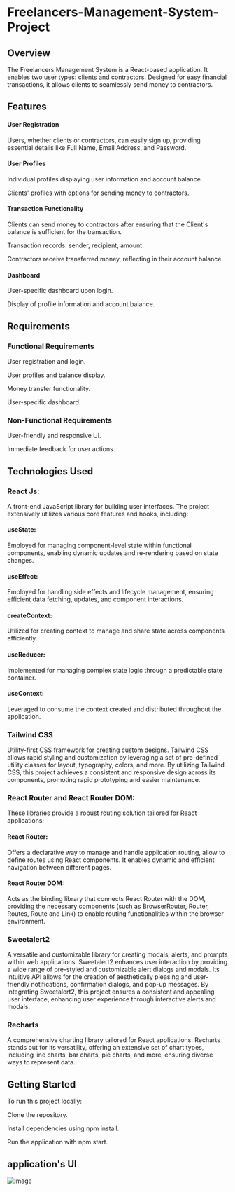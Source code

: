 # Freelancers-Management-System-Project


## Overview
The Freelancers Management System is a React-based application. It enables two user types: clients and contractors. Designed for easy financial transactions, it allows clients to seamlessly send money to contractors. 

## Features

#### User Registration
Users, whether clients or contractors, can easily sign up, providing essential details like Full Name, Email Address, and Password.

#### User Profiles
Individual profiles displaying user information and account balance.

Clients' profiles with options for sending money to contractors.

#### Transaction Functionality
Clients can send money to contractors after ensuring that the Client's balance is sufficient for the transaction.

Transaction records: sender, recipient, amount.

Contractors receive transferred money, reflecting in their account balance.

#### Dashboard
User-specific dashboard upon login.

Display of profile information and account balance.


## Requirements

### Functional Requirements

User registration and login.

User profiles and balance display.

Money transfer functionality.

User-specific dashboard.

### Non-Functional Requirements

User-friendly and responsive UI.

Immediate feedback for user actions.


## Technologies Used

### React Js: 
A front-end JavaScript library for building user interfaces. The project extensively utilizes various core features and hooks, including:
#### useState: 
Employed for managing component-level state within functional components, enabling dynamic updates and re-rendering based on state changes.
#### useEffect: 
Employed for handling side effects and lifecycle management, ensuring efficient data fetching, updates, and component interactions.
#### createContext:
Utilized for creating context to manage and share state across components efficiently.
#### useReducer: 
Implemented for managing complex state logic through a predictable state container.
#### useContext: 
Leveraged to consume the context created and distributed throughout the application.


### Tailwind CSS 
Utility-first CSS framework for creating custom designs. Tailwind CSS allows rapid styling and customization by leveraging a set of pre-defined utility classes for layout, typography, colors, and more. By utilizing Tailwind CSS, this project achieves a consistent and responsive design across its components, promoting rapid prototyping and easier maintenance.

### React Router and React Router DOM: 
These libraries provide a robust routing solution tailored for React applications:
#### React Router:
Offers a declarative way to manage and handle application routing, allow to define routes using React components. It enables dynamic and efficient navigation between different pages.
#### React Router DOM: 
Acts as the binding library that connects React Router with the DOM, providing the necessary components (such as BrowserRouter, Router, Routes, Route and Link) to enable routing functionalities within the browser environment.

### Sweetalert2
A versatile and customizable library for creating modals, alerts, and prompts within web applications. Sweetalert2 enhances user interaction by providing a wide range of pre-styled and customizable alert dialogs and modals. Its intuitive API allows for the creation of aesthetically pleasing and user-friendly notifications, confirmation dialogs, and pop-up messages. By integrating Sweetalert2, this project ensures a consistent and appealing user interface, enhancing user experience through interactive alerts and modals.

### Recharts
A comprehensive charting library tailored for React applications. Recharts stands out for its versatility, offering an extensive set of chart types, including line charts, bar charts, pie charts, and more, ensuring diverse ways to represent data.


## Getting Started
To run this project locally:

Clone the repository.

Install dependencies using npm install.

Run the application with npm start.


## application's UI
![image](https://github.com/MarwaAmouri/Freelancers-Management-System-Project/assets/88031424/25ded8db-0ecd-4c79-897e-5c935cd5db30)





